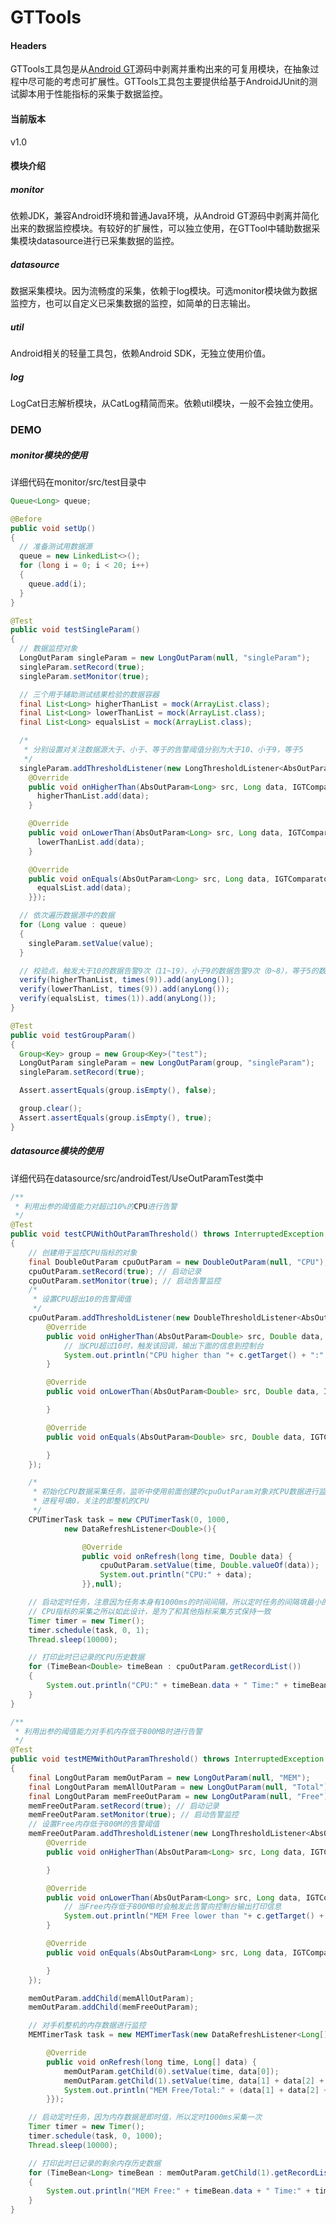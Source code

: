 # GTTools
#### Headers
GTTools工具包是从[Android GT]源码中剥离并重构出来的可复用模块，在抽象过程中尽可能的考虑可扩展性。GTTools工具包主要提供给基于AndroidJUnit的测试脚本用于性能指标的采集于数据监控。
#### 当前版本
v1.0
#### 模块介绍
##### monitor
依赖JDK，兼容Android环境和普通Java环境，从Android GT源码中剥离并简化出来的数据监控模块。有较好的扩展性，可以独立使用，在GTTool中辅助数据采集模块datasource进行已采集数据的监控。
##### datasource
数据采集模块。因为流畅度的采集，依赖于log模块。可选monitor模块做为数据监控方，也可以自定义已采集数据的监控，如简单的日志输出。
##### util
Android相关的轻量工具包，依赖Android SDK，无独立使用价值。
##### log
LogCat日志解析模块，从CatLog精简而来。依赖util模块，一般不会独立使用。
### DEMO
##### monitor模块的使用
详细代码在monitor/src/test目录中
```java
Queue<Long> queue;

@Before
public void setUp()
{
  // 准备测试用数据源
  queue = new LinkedList<>();
  for (long i = 0; i < 20; i++)
  {
    queue.add(i);
  }
}

@Test
public void testSingleParam()
{
  // 数据监控对象
  LongOutParam singleParam = new LongOutParam(null, "singleParam");
  singleParam.setRecord(true);
  singleParam.setMonitor(true);

  // 三个用于辅助测试结果检验的数据容器
  final List<Long> higherThanList = mock(ArrayList.class);
  final List<Long> lowerThanList = mock(ArrayList.class);
  final List<Long> equalsList = mock(ArrayList.class);

  /*
   * 分别设置对关注数据源大于、小于、等于的告警阈值分别为大于10、小于9，等于5
   */
  singleParam.addThresholdListener(new LongThresholdListener<AbsOutParam<Long>>(10L, 1, 9L, 1, 5L, 1){
    @Override
    public void onHigherThan(AbsOutParam<Long> src, Long data, IGTComparator<Long> c) {
      higherThanList.add(data);
    }

    @Override
    public void onLowerThan(AbsOutParam<Long> src, Long data, IGTComparator<Long> c) {
      lowerThanList.add(data);
    }

    @Override
    public void onEquals(AbsOutParam<Long> src, Long data, IGTComparator<Long> c) {
      equalsList.add(data);
    }});

  // 依次遍历数据源中的数据
  for (Long value : queue)
  {
    singleParam.setValue(value);
  }

  // 校验点，触发大于10的数据告警9次（11~19），小于9的数据告警9次（0~8），等于5的数据告警1次
  verify(higherThanList, times(9)).add(anyLong());
  verify(lowerThanList, times(9)).add(anyLong());
  verify(equalsList, times(1)).add(anyLong());
}

@Test
public void testGroupParam()
{
  Group<Key> group = new Group<Key>("test");
  LongOutParam singleParam = new LongOutParam(group, "singleParam");
  singleParam.setRecord(true);

  Assert.assertEquals(group.isEmpty(), false);

  group.clear();
  Assert.assertEquals(group.isEmpty(), true);
}
```
##### datasource模块的使用
详细代码在datasource/src/androidTest/UseOutParamTest类中
```java
/**
 * 利用出参的阈值能力对超过10%的CPU进行告警
 */
@Test
public void testCPUWithOutParamThreshold() throws InterruptedException
{
    // 创建用于监控CPU指标的对象
    final DoubleOutParam cpuOutParam = new DoubleOutParam(null, "CPU");
    cpuOutParam.setRecord(true); // 启动记录
    cpuOutParam.setMonitor(true); // 启动告警监控
    /*
     * 设置CPU超出10的告警阈值
     */
    cpuOutParam.addThresholdListener(new DoubleThresholdListener<AbsOutParam<Double>>(10.0d, 1, null, 0, null, 0) {
        @Override
        public void onHigherThan(AbsOutParam<Double> src, Double data, IGTComparator<Double> c) {
            // 当CPU超过10时，触发该回调，输出下面的信息到控制台
            System.out.println("CPU higher than "+ c.getTarget() + ":" + data);
        }

        @Override
        public void onLowerThan(AbsOutParam<Double> src, Double data, IGTComparator<Double> c) {

        }

        @Override
        public void onEquals(AbsOutParam<Double> src, Double data, IGTComparator<Double> c) {

        }
    });

    /*
     * 初始化CPU数据采集任务，监听中使用前面创建的cpuOutParam对象对CPU数据进行监控
     * 进程号填0，关注的即整机的CPU
     */
    CPUTimerTask task = new CPUTimerTask(0, 1000,
            new DataRefreshListener<Double>(){

                @Override
                public void onRefresh(long time, Double data) {
                    cpuOutParam.setValue(time, Double.valueOf(data));
                    System.out.println("CPU:" + data);
                }},null);

    // 启动定时任务，注意因为任务本身有1000ms的时间间隔，所以定时任务的间隔填最小的1ms
    // CPU指标的采集之所以如此设计，是为了和其他指标采集方式保持一致
    Timer timer = new Timer();
    timer.schedule(task, 0, 1);
    Thread.sleep(10000);

    // 打印此时已记录的CPU历史数据
    for (TimeBean<Double> timeBean : cpuOutParam.getRecordList())
    {
        System.out.println("CPU:" + timeBean.data + " Time:" + timeBean.time);
    }
}

/**
 * 利用出参的阈值能力对手机内存低于800MB时进行告警
 */
@Test
public void testMEMWithOutParamThreshold() throws InterruptedException
{
    final LongOutParam memOutParam = new LongOutParam(null, "MEM");
    final LongOutParam memAllOutParam = new LongOutParam(null, "Total");
    final LongOutParam memFreeOutParam = new LongOutParam(null, "Free");
    memFreeOutParam.setRecord(true); // 启动记录
    memFreeOutParam.setMonitor(true); // 启动告警监控
    // 设置Free内存低于800M的告警阈值
    memFreeOutParam.addThresholdListener(new LongThresholdListener<AbsOutParam<Long>>(null, 0, 800L, 1, null, 0) {
        @Override
        public void onHigherThan(AbsOutParam<Long> src, Long data, IGTComparator<Long> c) {

        }

        @Override
        public void onLowerThan(AbsOutParam<Long> src, Long data, IGTComparator<Long> c) {
            // 当Free内存低于800MB时会触发此告警向控制台输出打印信息
            System.out.println("MEM Free lower than "+ c.getTarget() + ", " + c.getCount() + " times:" + data);
        }

        @Override
        public void onEquals(AbsOutParam<Long> src, Long data, IGTComparator<Long> c) {

        }
    });

    memOutParam.addChild(memAllOutParam);
    memOutParam.addChild(memFreeOutParam);

    // 对手机整机的内存数据进行监控
    MEMTimerTask task = new MEMTimerTask(new DataRefreshListener<Long[]>(){

        @Override
        public void onRefresh(long time, Long[] data) {
            memOutParam.getChild(0).setValue(time, data[0]);
            memOutParam.getChild(1).setValue(time, data[1] + data[2] + data[3]);
            System.out.println("MEM Free/Total:" + (data[1] + data[2] + data[3]) + "/" + data[0]);
        }});

    // 启动定时任务，因为内存数据是即时值，所以定时1000ms采集一次
    Timer timer = new Timer();
    timer.schedule(task, 0, 1000);
    Thread.sleep(10000);

    // 打印此时已记录的剩余内存历史数据
    for (TimeBean<Long> timeBean : memOutParam.getChild(1).getRecordList())
    {
        System.out.println("MEM Free:" + timeBean.data + " Time:" + timeBean.time);
    }
}
```
[//]: # (These are reference links used in the body of this note and get stripped out when the markdown processor does its job. There is no need to format nicely because it shouldn't be seen. Thanks SO - http://stackoverflow.com/questions/4823468/stAore-comments-in-markdown-syntax)

[Android GT]: <https://github.com/TencentOpen/GT>
